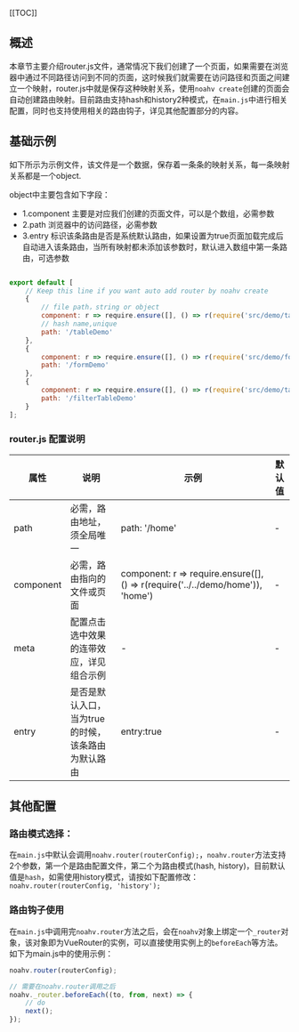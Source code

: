 [[TOC]]

## 概述

本章节主要介绍router.js文件，通常情况下我们创建了一个页面，如果需要在浏览器中通过不同路径访问到不同的页面，这时候我们就需要在访问路径和页面之间建立一个映射，router.js中就是保存这种映射关系，使用`noahv create`创建的页面会自动创建路由映射。目前路由支持hash和history2种模式，在`main.js`中进行相关配置，同时也支持使用相关的路由钩子，详见其他配置部分的内容。

## 基础示例
如下所示为示例文件，该文件是一个数据，保存着一条条的映射关系，每一条映射关系都是一个object.

object中主要包含如下字段：
* 1.component 主要是对应我们创建的页面文件，可以是个数组，必需参数
* 2.path 浏览器中的访问路径，必需参数
* 3.entry 标识该条路由是否是系统默认路由，如果设置为true页面加载完成后自动进入该条路由，当所有映射都未添加该参数时，默认进入数组中第一条路由，可选参数


```javascript

export default [
    // Keep this line if you want auto add router by noahv create
    {
        // file path，string or object
        component: r => require.ensure([], () => r(require('src/demo/table/tableDemo')), 'tableDemo'),
        // hash name,unique
        path: '/tableDemo'
    },
    {
        component: r => require.ensure([], () => r(require('src/demo/form/formDemo')), 'formDemo'),
        path: '/formDemo'
    },
    {
        component: r => require.ensure([], () => r(require('src/demo/table/filterTableDemo')), 'filterTableDemo'),
        path: '/filterTableDemo'
    }
];
```

### router.js 配置说明

| 属性         | 说明                                   | 示例              |默认值      |
| ------------ | -------------------------------------- | --------------    |-|
| path         | 必需，路由地址，须全局唯一                   | path: '/home'     |-|
| component    | 必需，路由指向的文件或页面                   | component: r => require.ensure([], () => r(require('../../demo/home')), 'home')            |-|
| meta         | 配置点击选中效果的连带效应，详见组合示例| -                |-|
| entry         | 是否是默认入口，当为true的时候，该条路由为默认路由| entry:true                |-|


## 其他配置

### 路由模式选择：
在`main.js`中默认会调用`noahv.router(routerConfig);`，`noahv.router`方法支持2个参数，第一个是路由配置文件，第二个为路由模式(hash, history)，目前默认值是`hash`，如需使用history模式，请按如下配置修改：
`noahv.router(routerConfig, 'history');`

### 路由钩子使用

在`main.js`中调用完`noahv.router`方法之后，会在`noahv`对象上绑定一个`_router`对象，该对象即为VueRouter的实例，可以直接使用实例上的`beforeEach`等方法。
如下为main.js中的使用示例：
```javascript
noahv.router(routerConfig);

// 需要在noahv.router调用之后
noahv._router.beforeEach((to, from, next) => {
    // do
    next();
});
```



